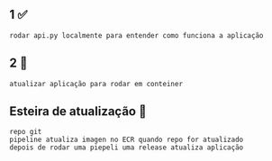 ## 1 :white_check_mark:
    rodar api.py localmente para entender como funciona a aplicação 
## 2 :black_square_button:
    atualizar aplicação para rodar em conteiner 


## Esteira de atualização  :black_square_button:
    repo git
    pipeline atualiza imagen no ECR quando repo for atualizado
    depois de rodar uma piepeli uma release atualiza aplicação 
